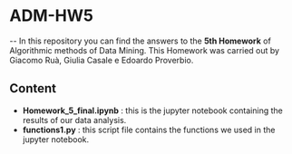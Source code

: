 # ADM-HW5
-- 
In this repository you can find the answers to the **5th Homework** of Algorithmic methods of Data Mining. 
This Homework was carried out by Giacomo Ruà, Giulia Casale e Edoardo Proverbio. 

## Content 

* **Homework_5_final.ipynb** : this is the jupyter notebook containing the results of our data analysis.
* **functions1.py** : this script file contains the functions we used in the jupyter notebook.  
